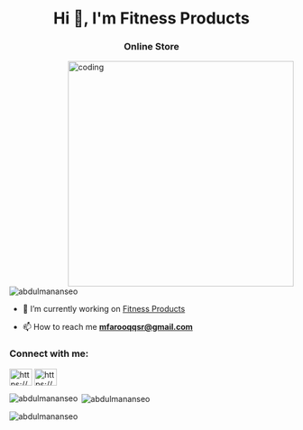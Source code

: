 <h1 align="center">Hi 👋, I'm Fitness Products</h1>
<h3 align="center">Online Store</h3>
<img align="right" alt="coding" width="400" src="![image](https://github.com/abdulmananseo/abdulmananseo/assets/165247849/f5231c49-cbf4-40a8-acdf-e4e630125437)

>
<p align="left"> <img src="https://komarev.com/ghpvc/?username=abdulmananseo&label=Profile%20views&color=0e75b6&style=flat" alt="abdulmananseo" /> </p>

- 🔭 I’m currently working on [Fitness Products](https://www.facebook.com/mfarooqqskr)

- 📫 How to reach me **mfarooqqsr@gmail.com**

<h3 align="left">Connect with me:</h3>
<p align="left">
<a href="https://fb.com/https://www.facebook.com/mfarooqqskr" target="blank"><img align="center" src="https://raw.githubusercontent.com/rahuldkjain/github-profile-readme-generator/master/src/images/icons/Social/facebook.svg" alt="https://www.facebook.com/mfarooqqskr" height="30" width="40" /></a>
<a href="https://instagram.com/https://www.instagram.com/online_products_gift/" target="blank"><img align="center" src="https://raw.githubusercontent.com/rahuldkjain/github-profile-readme-generator/master/src/images/icons/Social/instagram.svg" alt="https://www.instagram.com/online_products_gift/" height="30" width="40" /></a>
</p>

<p><img align="left" src="https://github-readme-stats.vercel.app/api/top-langs?username=abdulmananseo&show_icons=true&locale=en&layout=compact" alt="abdulmananseo" /></p>

<p>&nbsp;<img align="center" src="https://github-readme-stats.vercel.app/api?username=abdulmananseo&show_icons=true&locale=en" alt="abdulmananseo" /></p>

<p><img align="center" src="https://github-readme-streak-stats.herokuapp.com/?user=abdulmananseo&" alt="abdulmananseo" /></p>
